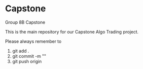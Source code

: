 # Capstone
Group 8B Capstone

This is the main repository for our Capstone Algo Trading project.

Please always remember to 
1) git add .
2) git commit -m "<your message here>"
3) git push origin
